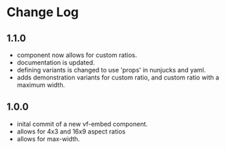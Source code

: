 # Change Log

## 1.1.0

- component now allows for custom ratios.
- documentation is updated.
- defining variants is changed to use 'props' in nunjucks and yaml.
- adds demonstration variants for custom ratio, and custom ratio with a maximum width.

## 1.0.0

- inital commit of a new vf-embed component.
- allows for 4x3 and 16x9 aspect ratios
- allows for max-width.
